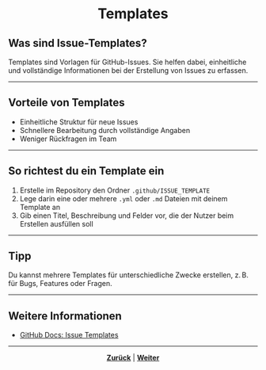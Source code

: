 # <p align="center">Templates</p>

## Was sind Issue-Templates?

Templates sind Vorlagen für GitHub-Issues. Sie helfen dabei, einheitliche und vollständige Informationen bei der Erstellung von Issues zu erfassen.

---

## Vorteile von Templates

- Einheitliche Struktur für neue Issues
- Schnellere Bearbeitung durch vollständige Angaben
- Weniger Rückfragen im Team

---

## So richtest du ein Template ein

1. Erstelle im Repository den Ordner `.github/ISSUE_TEMPLATE`
2. Lege darin eine oder mehrere `.yml` oder `.md` Dateien mit deinem Template an
3. Gib einen Titel, Beschreibung und Felder vor, die der Nutzer beim Erstellen ausfüllen soll

---

## Tipp

Du kannst mehrere Templates für unterschiedliche Zwecke erstellen, z. B. für Bugs, Features oder Fragen.

---

## Weitere Informationen

- [GitHub Docs: Issue Templates](https://docs.github.com/de/communities/using-templates-to-encourage-useful-issues-and-pull-requests/configuring-issue-templates-for-your-repository)

---

<p align="center"><a href="/docs/04-tools/01-github/04-issues/07-discussions/README.md"><strong>Zurück</strong></a> | <a href="/docs/04-tools/01-github/05-actions/README.md"><strong>Weiter</strong></a></p>

<!--
---

**Tags:** #templates #issuevorlage #struktur #github

-> Tags vorerst auskommentiert, da noch nicht funktionsfähig / Idee noch nicht ganz ausgereift und bisher auch nirgends außer hier (04-issues) an willkürlichen? Stellen implementiert (Stand: 15.05.2025) -->